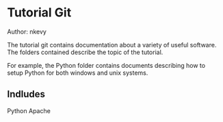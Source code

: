 Tutorial Git
=====================
Author: nkevy

The tutorial git contains documentation about a variety
of useful software. The folders contained describe the
topic of the tutorial. 

For example, the Python folder contains documents describing
how to setup Python for both windows and unix systems.

Indludes
---------
Python
Apache 
